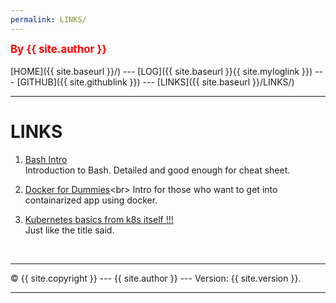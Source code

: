 ```yaml
---
permalink: LINKS/
---
```

<span style="color:red; font-weight:bold; font-size:larger;">By {{ site.author }}</span>
<br><br>
[HOME]({{ site.baseurl }}/) ---
[LOG]({{ site.baseurl }}{{ site.myloglink }}) ---
[GITHUB]({{ site.githublink }}) ---
[LINKS]({{ site.baseurl }}/LINKS/)
<br>
<hr>

# LINKS

1. [Bash Intro](https://cs.lmu.edu/~ray/notes/bash/)<br>
Introduction to Bash. Detailed and good enough for cheat sheet.

2. [Docker for Dummies](https://www.freecodecamp.org/news/docker-simplified-96639a35ff36/#:~:text=In%20simple%20terms%2C%20Docker%20is,it%20is%20installed%20and%20running.&text=Docker%20is%20developed%20using%20the%20GO%20programming%20language.)<br>
Intro for those who want to get into containarized app using docker.

3. [Kubernetes basics from k8s itself !!!](https://kubernetes.io/docs/tutorials/kubernetes-basics/)<br>
Just like the title said.

<br>
<hr>
&copy; {{ site.copyright }} --- {{ site.author }} --- Version: {{ site.version }}.
<hr>
<br>
